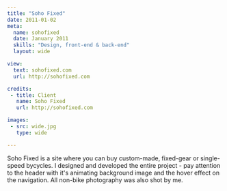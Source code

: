 ```yaml
---
title: "Soho Fixed"
date: 2011-01-02
meta:
  name: sohofixed
  date: January 2011
  skills: "Design, front-end & back-end"
  layout: wide

view:
  text: sohofixed.com
  url: http://sohofixed.com

credits:
 - title: Client
   name: Soho Fixed
   url: http://sohofixed.com

images:
 - src: wide.jpg
   type: wide

---
```

Soho Fixed is a site where you can buy custom-made, fixed-gear or single-speed bycycles. I designed and developed the entire project - pay attention to the header with it's animating background image and the hover effect on the navigation. All non-bike photography was also shot by me.
